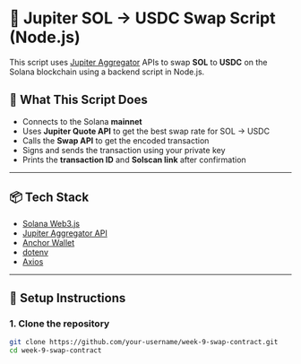 # 🚀 Jupiter SOL → USDC Swap Script (Node.js)

This script uses [Jupiter Aggregator](https://www.jup.ag/) APIs to swap **SOL** to **USDC** on the Solana blockchain using a backend script in Node.js.

## 🧠 What This Script Does

- Connects to the Solana **mainnet**
- Uses **Jupiter Quote API** to get the best swap rate for SOL → USDC
- Calls the **Swap API** to get the encoded transaction
- Signs and sends the transaction using your private key
- Prints the **transaction ID** and **Solscan link** after confirmation

---

## 📦 Tech Stack

- [Solana Web3.js](https://solana-labs.github.io/solana-web3.js/)
- [Jupiter Aggregator API](https://station.jup.ag/docs)
- [Anchor Wallet](https://project-serum.github.io/anchor/)
- [dotenv](https://www.npmjs.com/package/dotenv)
- [Axios](https://axios-http.com/)

---

## 🔧 Setup Instructions

### 1. Clone the repository

```bash
git clone https://github.com/your-username/week-9-swap-contract.git
cd week-9-swap-contract
